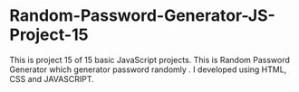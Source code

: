 # Random-Password-Generator-JS-Project-15
This is project 15 of 15 basic JavaScript projects. This is Random Password Generator which generator password randomly . I developed using HTML, CSS and JAVASCRIPT.
